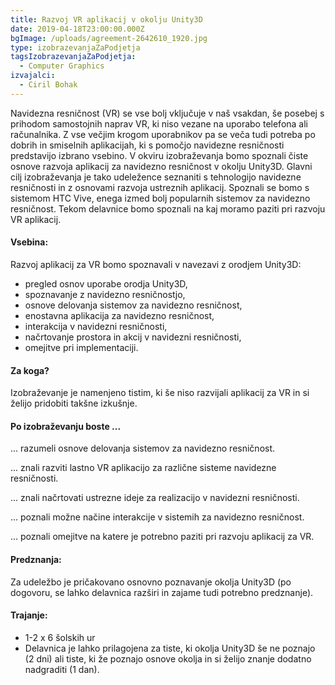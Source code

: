 ```yaml
---
title: Razvoj VR aplikacij v okolju Unity3D
date: 2019-04-18T23:00:00.000Z
bgImage: /uploads/agreement-2642610_1920.jpg
type: izobrazevanjaZaPodjetja
tagsIzobrazevanjaZaPodjetja:
  - Computer Graphics
izvajalci:
  - Ciril Bohak
---
```

Navidezna resničnost (VR) se vse bolj vključuje v naš vsakdan, še posebej s prihodom samostojnih naprav VR, ki niso vezane na uporabo telefona ali računalnika. Z vse večjim krogom uporabnikov pa se veča tudi potreba po dobrih in smiselnih aplikacijah, ki s pomočjo navidezne resničnosti predstavijo izbrano vsebino. V okviru izobraževanja bomo spoznali čiste osnove razvoja aplikacij za navidezno resničnost v okolju Unity3D. Glavni cilj izobraževanja je tako udeležence seznaniti s tehnologijo navidezne resničnosti in z osnovami razvoja ustreznih aplikacij. Spoznali se bomo s sistemom HTC Vive, enega izmed bolj popularnih sistemov za navidezno resničnost. Tekom delavnice bomo spoznali na kaj moramo paziti pri razvoju VR aplikacij.

#### Vsebina:

Razvoj aplikacij za VR bomo spoznavali v navezavi z orodjem Unity3D:

* pregled osnov uporabe orodja Unity3D,
* spoznavanje z navidezno resničnostjo,
* osnove delovanja sistemov za navidezno resničnost,
* enostavna aplikacija za navidezno resničnost,
* interakcija v navidezni resničnosti,
* načrtovanje prostora in akcij v navidezni resničnosti,
* omejitve pri implementaciji.

#### Za koga?

Izobraževanje je namenjeno tistim, ki še niso razvijali aplikacij za VR in si želijo pridobiti takšne izkušnje.

#### Po izobraževanju boste ...

... razumeli osnove delovanja sistemov za navidezno resničnost.

... znali razviti lastno VR aplikacijo za različne sisteme navidezne resničnosti.

... znali načrtovati ustrezne ideje za realizacijo v navidezni resničnosti.

... poznali možne načine interakcije v sistemih za navidezno resničnost.

... poznali omejitve na katere je potrebno paziti pri razvoju aplikacij za VR.

#### Predznanja:

Za udeležbo je pričakovano osnovno poznavanje okolja Unity3D (po dogovoru, se lahko delavnica razširi in zajame tudi potrebno predznanje).

#### Trajanje:

* 1-2 x 6 šolskih ur
* Delavnica je lahko prilagojena za tiste, ki okolja Unity3D še ne poznajo (2 dni) ali tiste, ki že poznajo osnove okolja in si želijo znanje dodatno nadgraditi (1 dan).

